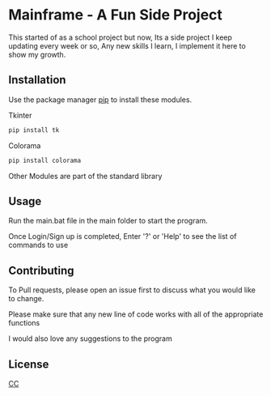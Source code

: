 # Mainframe - A Fun Side Project

This started of as a school project but now, Its a side project I keep updating every week or so, Any new skills I learn, I implement it here to show my growth.

## Installation

Use the package manager [pip](https://pip.pypa.io/en/stable/) to install these modules.

Tkinter

```bash
pip install tk
```
Colorama

```bash
pip install colorama
```

Other Modules are part of the standard library

## Usage

Run the main.bat file in the main folder to start the program.

Once Login/Sign up is completed, Enter '?' or 'Help' to see the list of commands to use


## Contributing

To Pull requests, please open an issue first
to discuss what you would like to change.

Please make sure that any new line of code works with all of the appropriate functions

I would also love any suggestions to the program

## License

[CC](https://github.com/santisoler/cc-licenses)
